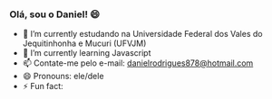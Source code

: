 ### Olá, sou o Daniel! 😄 

- 🔭 I’m currently estudando na Universidade Federal dos Vales do Jequitinhonha e Mucuri (UFVJM)
- 🌱 I’m currently learning Javascript
- 📫 Contate-me pelo e-mail: danielrodrigues878@hotmail.com
- 😄 Pronouns: ele/dele
- ⚡ Fun fact: 
